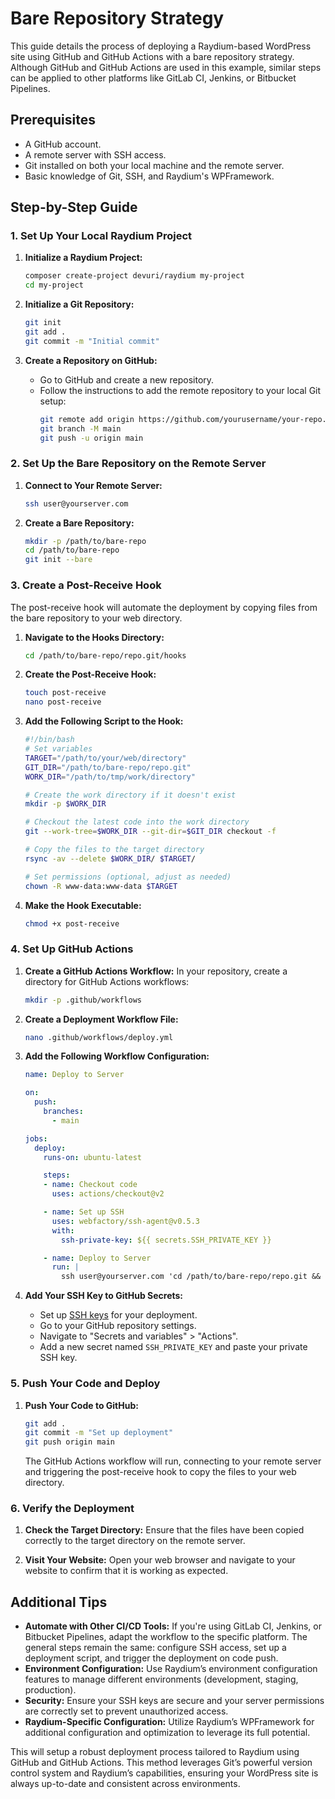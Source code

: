 # Bare Repository Strategy

This guide details the process of deploying a Raydium-based WordPress site using GitHub and GitHub Actions with a bare repository strategy. Although GitHub and GitHub Actions are used in this example, similar steps can be applied to other platforms like GitLab CI, Jenkins, or Bitbucket Pipelines.

## Prerequisites

- A GitHub account.
- A remote server with SSH access.
- Git installed on both your local machine and the remote server.
- Basic knowledge of Git, SSH, and Raydium's WPFramework.

## Step-by-Step Guide

### 1. Set Up Your Local Raydium Project

1. **Initialize a Raydium Project:**
   ```bash
   composer create-project devuri/raydium my-project
   cd my-project
   ```

2. **Initialize a Git Repository:**
   ```bash
   git init
   git add .
   git commit -m "Initial commit"
   ```

3. **Create a Repository on GitHub:**
   - Go to GitHub and create a new repository.
   - Follow the instructions to add the remote repository to your local Git setup:
     ```bash
     git remote add origin https://github.com/yourusername/your-repo.git
     git branch -M main
     git push -u origin main
     ```

### 2. Set Up the Bare Repository on the Remote Server

1. **Connect to Your Remote Server:**
   ```bash
   ssh user@yourserver.com
   ```

2. **Create a Bare Repository:**
   ```bash
   mkdir -p /path/to/bare-repo
   cd /path/to/bare-repo
   git init --bare
   ```

### 3. Create a Post-Receive Hook

The post-receive hook will automate the deployment by copying files from the bare repository to your web directory.

1. **Navigate to the Hooks Directory:**
   ```bash
   cd /path/to/bare-repo/repo.git/hooks
   ```

2. **Create the Post-Receive Hook:**
   ```bash
   touch post-receive
   nano post-receive
   ```

3. **Add the Following Script to the Hook:**

   ```bash
   #!/bin/bash
   # Set variables
   TARGET="/path/to/your/web/directory"
   GIT_DIR="/path/to/bare-repo/repo.git"
   WORK_DIR="/path/to/tmp/work/directory"

   # Create the work directory if it doesn't exist
   mkdir -p $WORK_DIR

   # Checkout the latest code into the work directory
   git --work-tree=$WORK_DIR --git-dir=$GIT_DIR checkout -f

   # Copy the files to the target directory
   rsync -av --delete $WORK_DIR/ $TARGET/

   # Set permissions (optional, adjust as needed)
   chown -R www-data:www-data $TARGET
   ```

4. **Make the Hook Executable:**
   ```bash
   chmod +x post-receive
   ```

### 4. Set Up GitHub Actions

1. **Create a GitHub Actions Workflow:**
   In your repository, create a directory for GitHub Actions workflows:
   ```bash
   mkdir -p .github/workflows
   ```

2. **Create a Deployment Workflow File:**
   ```bash
   nano .github/workflows/deploy.yml
   ```

3. **Add the Following Workflow Configuration:**

   ```yaml
   name: Deploy to Server

   on:
     push:
       branches:
         - main

   jobs:
     deploy:
       runs-on: ubuntu-latest

       steps:
       - name: Checkout code
         uses: actions/checkout@v2

       - name: Set up SSH
         uses: webfactory/ssh-agent@v0.5.3
         with:
           ssh-private-key: ${{ secrets.SSH_PRIVATE_KEY }}

       - name: Deploy to Server
         run: |
           ssh user@yourserver.com 'cd /path/to/bare-repo/repo.git && git pull origin main'
   ```

4. **Add Your SSH Key to GitHub Secrets:**
   - Set up [SSH keys](/deployment/ssh-keys) for your deployment.
   - Go to your GitHub repository settings.
   - Navigate to "Secrets and variables" > "Actions".
   - Add a new secret named `SSH_PRIVATE_KEY` and paste your private SSH key.

### 5. Push Your Code and Deploy

1. **Push Your Code to GitHub:**
   ```bash
   git add .
   git commit -m "Set up deployment"
   git push origin main
   ```

   The GitHub Actions workflow will run, connecting to your remote server and triggering the post-receive hook to copy the files to your web directory.

### 6. Verify the Deployment

1. **Check the Target Directory:**
   Ensure that the files have been copied correctly to the target directory on the remote server.

2. **Visit Your Website:**
   Open your web browser and navigate to your website to confirm that it is working as expected.

## Additional Tips

- **Automate with Other CI/CD Tools:** If you're using GitLab CI, Jenkins, or Bitbucket Pipelines, adapt the workflow to the specific platform. The general steps remain the same: configure SSH access, set up a deployment script, and trigger the deployment on code push.
- **Environment Configuration:** Use Raydium’s environment configuration features to manage different environments (development, staging, production).
- **Security:** Ensure your SSH keys are secure and your server permissions are correctly set to prevent unauthorized access.
- **Raydium-Specific Configuration:** Utilize Raydium’s WPFramework for additional configuration and optimization to leverage its full potential.

This will setup a robust deployment process tailored to Raydium using GitHub and GitHub Actions. This method leverages Git’s powerful version control system and Raydium’s capabilities, ensuring your WordPress site is always up-to-date and consistent across environments.
